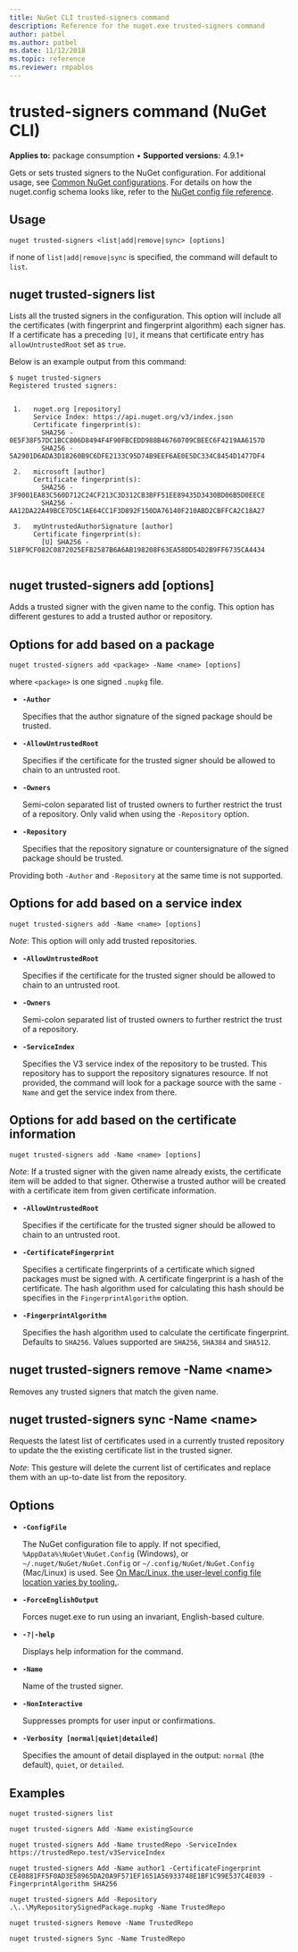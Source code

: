```yaml
---
title: NuGet CLI trusted-signers command
description: Reference for the nuget.exe trusted-signers command
author: patbel
ms.author: patbel
ms.date: 11/12/2018
ms.topic: reference
ms.reviewer: rmpablos
---
```


# trusted-signers command (NuGet CLI)

**Applies to:** package consumption &bullet; **Supported versions:** 4.9.1+

Gets or sets trusted signers to the NuGet configuration. For additional usage, see [Common NuGet configurations](../../consume-packages/configuring-nuget-behavior.md). For details on how the nuget.config schema looks like, refer to the [NuGet config file reference](../nuget-config-file.md).

## Usage

```cli
nuget trusted-signers <list|add|remove|sync> [options]
```

if none of `list|add|remove|sync` is specified, the command will default to `list`.

## nuget trusted-signers list

Lists all the trusted signers in the configuration. This option will include all the certificates (with fingerprint and fingerprint algorithm) each signer has. If a certificate has a preceding `[U]`, it means that certificate entry has `allowUntrustedRoot` set as `true`.

Below is an example output from this command:

```cli
$ nuget trusted-signers
Registered trusted signers:


 1.   nuget.org [repository]
      Service Index: https://api.nuget.org/v3/index.json
      Certificate fingerprint(s):
        SHA256 - 0E5F38F57DC1BCC806D8494F4F90FBCEDD988B46760709CBEEC6F4219AA6157D
        SHA256 - 5A2901D6ADA3D18260B9C6DFE2133C95D74B9EEF6AE0E5DC334C8454D1477DF4

 2.   microsoft [author]
      Certificate fingerprint(s):
        SHA256 - 3F9001EA83C560D712C24CF213C3D312CB3BFF51EE89435D3430BD06B5D0EECE
        SHA256 - AA12DA22A49BCE7D5C1AE64CC1F3D892F150DA76140F210ABD2CBFFCA2C18A27

 3.   myUntrustedAuthorSignature [author]
      Certificate fingerprint(s):
        [U] SHA256 - 518F9CF082C0872025EFB2587B6A6AB198208F63EA58DD54D2B9FF6735CA4434
        
```

## nuget trusted-signers add [options]

Adds a trusted signer with the given name to the config. This option has different gestures to add a trusted author or repository.

## Options for add based on a package

```cli
nuget trusted-signers add <package> -Name <name> [options]
```

where `<package>` is one signed `.nupkg` file.

- **`-Author`**

  Specifies that the author signature of the signed package should be trusted.

- **`-AllowUntrustedRoot`**

  Specifies if the certificate for the trusted signer should be allowed to chain to an untrusted root.

- **`-Owners`**

  Semi-colon separated list of trusted owners to further restrict the trust of a repository. Only valid when using the `-Repository` option.

- **`-Repository`**

  Specifies that the repository signature or countersignature of the signed package should be trusted.

Providing both `-Author` and `-Repository` at the same time is not supported.

## Options for add based on a service index

```cli
nuget trusted-signers add -Name <name> [options]
```

_Note_: This option will only add trusted repositories. 

- **`-AllowUntrustedRoot`**

  Specifies if the certificate for the trusted signer should be allowed to chain to an untrusted root.

- **`-Owners`**

  Semi-colon separated list of trusted owners to further restrict the trust of a repository.

- **`-ServiceIndex`**

  Specifies the V3 service index of the repository to be trusted. This repository has to support the repository signatures resource. If not provided, the command will look for a package source with the same `-Name` and get the service index from there.

## Options for add based on the certificate information

```cli
nuget trusted-signers add -Name <name> [options]
```

_Note_: If a trusted signer with the given name already exists, the certificate item will be added to that signer. Otherwise a trusted author will be created with a certificate item from given certificate information.


- **`-AllowUntrustedRoot`**

  Specifies if the certificate for the trusted signer should be allowed to chain to an untrusted root.

- **`-CertificateFingerprint`**

  Specifies a certificate fingerprints of a certificate which signed packages must be signed with. A certificate fingerprint is a hash of the certificate. The hash algorithm used for calculating this hash should be specifies in the `FingerprintAlgorithm` option.

- **`-FingerprintAlgorithm`**

  Specifies the hash algorithm used to calculate the certificate fingerprint. Defaults to `SHA256`. Values supported are `SHA256`, `SHA384` and `SHA512`.

## nuget trusted-signers remove -Name \<name\>

Removes any trusted signers that match the given name.

## nuget trusted-signers sync -Name \<name\>

Requests the latest list of certificates used in a currently trusted repository to update the the existing certificate list in the trusted signer.

_Note_: This gesture will delete the current list of certificates and replace them with an up-to-date list from the repository.

## Options

- **`-ConfigFile`**

  The NuGet configuration file to apply. If not specified, `%AppData%\NuGet\NuGet.Config` (Windows), or `~/.nuget/NuGet/NuGet.Config` or `~/.config/NuGet/NuGet.Config` (Mac/Linux) is used. See [On Mac/Linux, the user-level config file location varies by tooling.](../../consume-packages/configuring-nuget-behavior.md#on-maclinux-the-user-level-config-file-location-varies-by-tooling).

- **`-ForceEnglishOutput`**

  Forces nuget.exe to run using an invariant, English-based culture.

- **`-?|-help`**

  Displays help information for the command.

- **`-Name`**

  Name of the trusted signer.

- **`-NonInteractive`**

  Suppresses prompts for user input or confirmations.

- **`-Verbosity [normal|quiet|detailed]`**

  Specifies the amount of detail displayed in the output: `normal` (the default), `quiet`, or `detailed`.


## Examples

```cli
nuget trusted-signers list

nuget trusted-signers Add -Name existingSource

nuget trusted-signers Add -Name trustedRepo -ServiceIndex https://trustedRepo.test/v3ServiceIndex

nuget trusted-signers Add -Name author1 -CertificateFingerprint CE40881FF5F0AD3E58965DA20A9F571EF1651A56933748E1BF1C99E537C4E039 -FingerprintAlgorithm SHA256

nuget trusted-signers Add -Repository .\..\MyRepositorySignedPackage.nupkg -Name TrustedRepo

nuget trusted-signers Remove -Name TrustedRepo

nuget trusted-signers Sync -Name TrustedRepo
```
